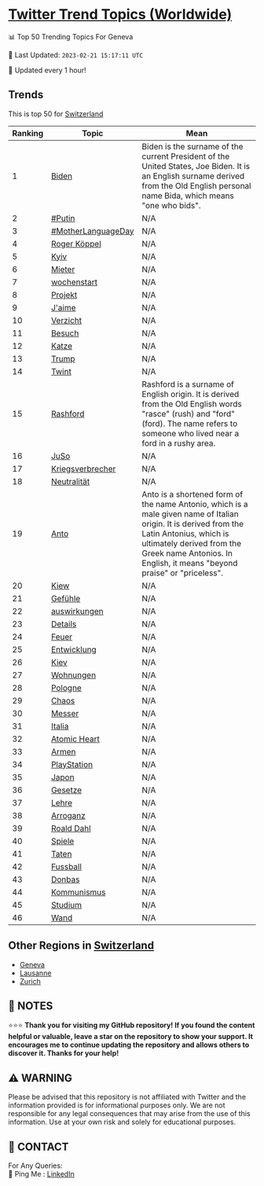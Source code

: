 [Twitter Trend Topics (Worldwide)](https://github.com/ErcinDedeoglu/Twitter-Trend-Topics)
==========


📊 Top 50 Trending Topics For Geneva

📆 Last Updated: `2023-02-21 15:17:11 UTC`

🔧 Updated every 1 hour!


## Trends

This is top 50 for [Switzerland](</Switzerland>)

| Ranking | Topic | Mean |
| ------- | ------------ | ------------ |
| 1 | [Biden](http://twitter.com/search?q=Biden) | Biden is the surname of the current President of the United States, Joe Biden. It is an English surname derived from the Old English personal name Bida, which means "one who bids". |
| 2 | [#Putin](http://twitter.com/search?q=%23Putin) | N/A |
| 3 | [#MotherLanguageDay](http://twitter.com/search?q=%23MotherLanguageDay) | N/A |
| 4 | [Roger Köppel](http://twitter.com/search?q=Roger+K%c3%b6ppel) | N/A |
| 5 | [Kyiv](http://twitter.com/search?q=Kyiv) | N/A |
| 6 | [Mieter](http://twitter.com/search?q=Mieter) | N/A |
| 7 | [wochenstart](http://twitter.com/search?q=wochenstart) | N/A |
| 8 | [Projekt](http://twitter.com/search?q=Projekt) | N/A |
| 9 | [J'aime](http://twitter.com/search?q=J%27aime) | N/A |
| 10 | [Verzicht](http://twitter.com/search?q=Verzicht) | N/A |
| 11 | [Besuch](http://twitter.com/search?q=Besuch) | N/A |
| 12 | [Katze](http://twitter.com/search?q=Katze) | N/A |
| 13 | [Trump](http://twitter.com/search?q=Trump) | N/A |
| 14 | [Twint](http://twitter.com/search?q=Twint) | N/A |
| 15 | [Rashford](http://twitter.com/search?q=Rashford) | Rashford is a surname of English origin. It is derived from the Old English words "rasce" (rush) and "ford" (ford). The name refers to someone who lived near a ford in a rushy area. |
| 16 | [JuSo](http://twitter.com/search?q=JuSo) | N/A |
| 17 | [Kriegsverbrecher](http://twitter.com/search?q=Kriegsverbrecher) | N/A |
| 18 | [Neutralität](http://twitter.com/search?q=Neutralit%c3%a4t) | N/A |
| 19 | [Anto](http://twitter.com/search?q=Anto) | Anto is a shortened form of the name Antonio, which is a male given name of Italian origin. It is derived from the Latin Antonius, which is ultimately derived from the Greek name Antonios. In English, it means "beyond praise" or "priceless". |
| 20 | [Kiew](http://twitter.com/search?q=Kiew) | N/A |
| 21 | [Gefühle](http://twitter.com/search?q=Gef%c3%bchle) | N/A |
| 22 | [auswirkungen](http://twitter.com/search?q=auswirkungen) | N/A |
| 23 | [Details](http://twitter.com/search?q=Details) | N/A |
| 24 | [Feuer](http://twitter.com/search?q=Feuer) | N/A |
| 25 | [Entwicklung](http://twitter.com/search?q=Entwicklung) | N/A |
| 26 | [Kiev](http://twitter.com/search?q=Kiev) | N/A |
| 27 | [Wohnungen](http://twitter.com/search?q=Wohnungen) | N/A |
| 28 | [Pologne](http://twitter.com/search?q=Pologne) | N/A |
| 29 | [Chaos](http://twitter.com/search?q=Chaos) | N/A |
| 30 | [Messer](http://twitter.com/search?q=Messer) | N/A |
| 31 | [Italia](http://twitter.com/search?q=Italia) | N/A |
| 32 | [Atomic Heart](http://twitter.com/search?q=Atomic+Heart) | N/A |
| 33 | [Armen](http://twitter.com/search?q=Armen) | N/A |
| 34 | [PlayStation](http://twitter.com/search?q=PlayStation) | N/A |
| 35 | [Japon](http://twitter.com/search?q=Japon) | N/A |
| 36 | [Gesetze](http://twitter.com/search?q=Gesetze) | N/A |
| 37 | [Lehre](http://twitter.com/search?q=Lehre) | N/A |
| 38 | [Arroganz](http://twitter.com/search?q=Arroganz) | N/A |
| 39 | [Roald Dahl](http://twitter.com/search?q=Roald+Dahl) | N/A |
| 40 | [Spiele](http://twitter.com/search?q=Spiele) | N/A |
| 41 | [Taten](http://twitter.com/search?q=Taten) | N/A |
| 42 | [Fussball](http://twitter.com/search?q=Fussball) | N/A |
| 43 | [Donbas](http://twitter.com/search?q=Donbas) | N/A |
| 44 | [Kommunismus](http://twitter.com/search?q=Kommunismus) | N/A |
| 45 | [Studium](http://twitter.com/search?q=Studium) | N/A |
| 46 | [Wand](http://twitter.com/search?q=Wand) | N/A |



## Other Regions in [Switzerland](</Switzerland>)

* [Geneva](</Switzerland/Geneva.md>)
* [Lausanne](</Switzerland/Lausanne.md>)
* [Zurich](</Switzerland/Zurich.md>)



## 📝 NOTES

⭐⭐⭐ **Thank you for visiting my GitHub repository! If you found the content helpful or valuable, leave a star on the repository to show your support. It encourages me to continue updating the repository and allows others to discover it. Thanks for your help!**


## ⚠️ WARNING

Please be advised that this repository is not affiliated with Twitter and the information provided is for informational purposes only. We are not responsible for any legal consequences that may arise from the use of this information. Use at your own risk and solely for educational purposes.


## 📨 CONTACT

 For Any Queries:  
            🏓 Ping Me : [LinkedIn](https://www.linkedin.com/in/ercindedeoglu/)

